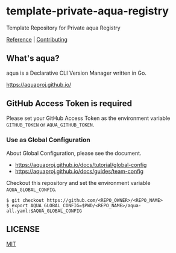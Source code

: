 # template-private-aqua-registry

Template Repository for Private aqua Registry

[Reference](https://aquaproj.github.io/docs/develop-registry/create-private-registry) | [Contributing](CONTRIBUTING.md)

## What's aqua?

aqua is a Declarative CLI Version Manager written in Go.

https://aquaproj.github.io/

## GitHub Access Token is required

Please set your GitHub Access Token as the environment variable `GITHUB_TOKEN` or `AQUA_GITHUB_TOKEN`.

### Use as Global Configuration

About Global Configuration, please see the document.

- https://aquaproj.github.io/docs/tutorial/global-config
- https://aquaproj.github.io/docs/guides/team-config

Checkout this repository and set the environment variable `AQUA_GLOBAL_CONFIG`.

```console
$ git checkout https://github.com/<REPO_OWNER>/<REPO_NAME>
$ export AQUA_GLOBAL_CONFIG=$PWD/<REPO_NAME>/aqua-all.yaml:$AQUA_GLOBAL_CONFIG
```

## LICENSE

[MIT](LICENSE)
